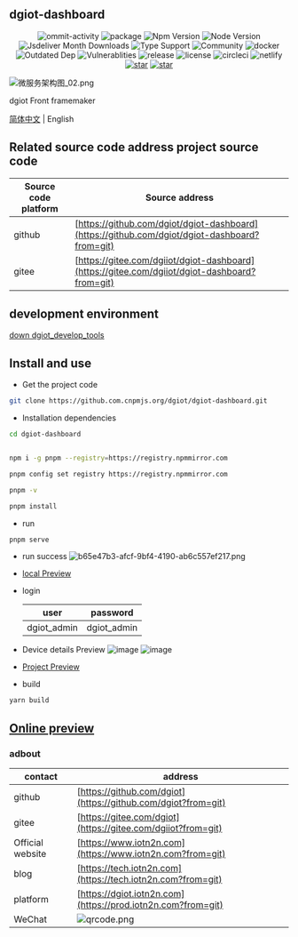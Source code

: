 ## dgiot-dashboard

<p align="center">
  <img src="https://img.shields.io/github/commit-activity/m/dgiot/dgiot-dashboard" alt="ommit-activity">
	<img src="https://badgen.net/badge/package/%40dgiot%2Fdgiot-dashboard/blue"
	alt="package" maxretrytimes="3" class="m-1 transition-all duration-1000">
	<img src="https://badgen.net/npm/v/@dgiot/dgiot-dashboard" alt="Npm Version"
	maxretrytimes="3" class="m-1 transition-all duration-1000">
	<img src="https://badgen.net/npm/node/@dgiot/dgiot-mqtt-dashboard" alt="Node Version"
	maxretrytimes="3" class="m-1 transition-all duration-1000">
	<br>
	<img src="https://badgen.net/jsdelivr/hits/npm/@dgiot/dgiot-dashboard"
	alt="Jsdeliver Month Downloads" maxretrytimes="3" class="m-1 transition-all duration-1000">
	<img src="https://badgen.net/npm/types/@dgiot/dgiot-dashboard" alt="Type Support"
	maxretrytimes="3" class="m-1 transition-all duration-1000">
  <img src="https://img.shields.io/badge/Community-DGIOT-yellow" alt="Community">
  <img src="https://img.shields.io/docker/pulls/dgiot/dgiot-dashboard" alt="docker">
	<br>
	<img src="https://img.shields.io/librariesio/release/npm/@dgiot/dgiot-dashboard"
	alt="Outdated Dep" maxretrytimes="3" class="m-1 transition-all duration-1000">
	<img src="https://img.shields.io/snyk/vulnerabilities/npm/@dgiot/dgiot-dashboard"
	alt="Vulnerablities" maxretrytimes="3" class="m-1 transition-all duration-1000">
  <img src="https://img.shields.io/github/release/dgiot/dgiot-dashboard?color=brightgreen" alt="release">
  <img src="https://img.shields.io/github/license/dgiot/dgiot-dashboard" alt="license">
  <img src="https://img.shields.io/circleci/build/github/dgiot/dgiot-dashboard/master?style=flat-square" alt="circleci">
  <img src="https://api.netlify.com/api/v1/badges/e89ab785-b26a-4096-b3b9-c5e149a78588/deploy-status" alt="netlify">
  <a href='https://gitee.com/dgiiot/dgiot-dashboard/stargazers'><img src='https://gitee.com/dgiiot/dgiot-dashboard/badge/star.svg?theme=dark' alt='star'></img></a>
  <a href='https://gitee.com/dgiiot/dgiot-dashboard/stargazers'><img src='https://gitee.com/dgiiot/dgiot-dashboard/widgets/widget_card.svg?colors=ffffff,1e252b,323d47,455059,d7deea,99a0ae' alt='star'></img></a>
<p>


![微服务架构图_02.png](https://dgiot-1253666439.cos.ap-shanghai-fsi.myqcloud.com/shuwa_tech/zh/frontend/web/%E5%BE%AE%E6%9C%8D%E5%8A%A1%E6%9E%B6%E6%9E%84%E5%9B%BE_02.png)

dgiot Front framemaker

[简体中文](./README-CN.md) | English

## Related source code address project source code

| Source code platform | Source address                                                                                |
| -------------------- | --------------------------------------------------------------------------------------------- |
| github               | [https://github.com/dgiot/dgiot-dashboard](https://github.com/dgiot/dgiot-dashboard?from=git) |
| gitee                | [https://gitee.com/dgiiot/dgiot-dashboard](https://gitee.com/dgiiot/dgiot-dashboard?from=git) |

## development environment

[down dgiot_develop_tools](https://dgiot-dev-1306147891.cos.ap-nanjing.myqcloud.com/msys64/msys64.zip)

## Install and use

- Get the project code

```bash
git clone https://github.com.cnpmjs.org/dgiot/dgiot-dashboard.git
```

- Installation dependencies

```bash
cd dgiot-dashboard


npm i -g pnpm --registry=https://registry.npmmirror.com

pnpm config set registry https://registry.npmmirror.com

pnpm -v

pnpm install

```

- run

```bash
pnpm serve
```

- run success
  ![b65e47b3-afcf-9bf4-4190-ab6c557ef217.png](https://dgiot-1253666439.cos.ap-shanghai-fsi.myqcloud.com/shuwa_tech/zh/frontend/web/b65e47b3-afcf-9bf4-4190-ab6c557ef217.png)

- [local Preview](http://localhost/)

- login

  | user        | password    |
  | ----------- | ----------- |
  | dgiot_admin | dgiot_admin |

- Device details Preview
  ![image](https://user-images.githubusercontent.com/55233292/133011218-56c4e9fe-8104-4fa6-912f-168c2dd92ab1.png)
  ![image](https://user-images.githubusercontent.com/55233292/133011274-8fd2ff14-f632-481b-a511-9b7f45ac13f8.png)

- [Project Preview](https://tech.iotn2n.com/zh/frontend/web/#%E9%A1%B9%E7%9B%AE%E9%A2%84%E8%A7%88)

- build

```bash
yarn build
```

## [Online preview](https://prod.iotn2n.com?from=git)

### adbout

| contact          | address                                                                                   |
| ---------------- | ----------------------------------------------------------------------------------------- |
| github           | [https://github.com/dgiot](https://github.com/dgiot?from=git)                             |
| gitee            | [https://gitee.com/dgiot](https://gitee.com/dgiiot?from=git)                              |
| Official website | [https://www.iotn2n.com](https://www.iotn2n.com?from=git)                                 |
| blog             | [https://tech.iotn2n.com](https://tech.iotn2n.com?from=git)                               |
| platform         | [https://dgiot.iotn2n.com](https://prod.iotn2n.com?from=git)                              |
| WeChat           | ![qrcode.png](http://dgiot-1253666439.cos.ap-shanghai-fsi.myqcloud.com/wechat/qrcode.png) |
